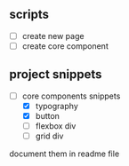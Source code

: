 ## scripts

- [ ] create new page
- [ ] create core component

## project snippets

- [ ] core components snippets
  - [x] typography
  - [x] button
  - [ ] flexbox div
  - [ ] grid div

document them in readme file
